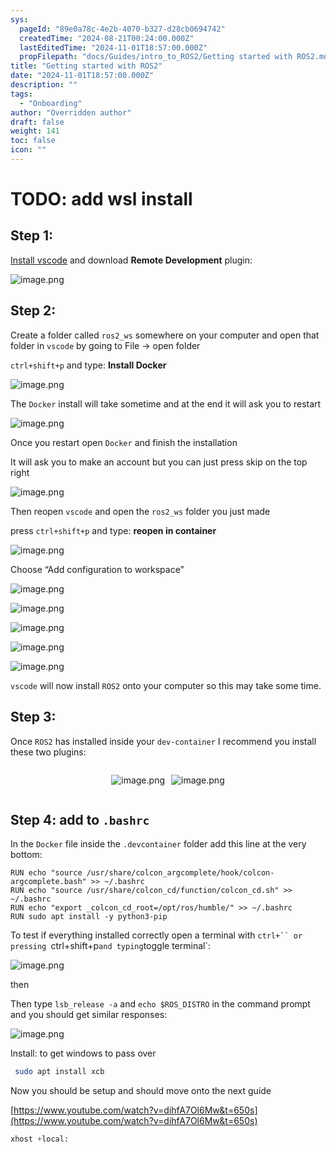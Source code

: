 ```yaml
---
sys:
  pageId: "89e0a78c-4e2b-4070-b327-d28cb0694742"
  createdTime: "2024-08-21T00:24:00.000Z"
  lastEditedTime: "2024-11-01T18:57:00.000Z"
  propFilepath: "docs/Guides/intro_to_ROS2/Getting started with ROS2.md"
title: "Getting started with ROS2"
date: "2024-11-01T18:57:00.000Z"
description: ""
tags:
  - "Onboarding"
author: "Overridden author"
draft: false
weight: 141
toc: false
icon: ""
---
```


# TODO: add wsl install

## Step 1:

[Install vscode](https://code.visualstudio.com/download) and download **Remote Development** plugin:

![image.png](https://prod-files-secure.s3.us-west-2.amazonaws.com/d518164a-d88e-44d1-a4ee-3adb3bd8bce0/efb52993-1881-4a40-b95e-6f020334f022/image.png?X-Amz-Algorithm=AWS4-HMAC-SHA256&X-Amz-Content-Sha256=UNSIGNED-PAYLOAD&X-Amz-Credential=ASIAZI2LB466QFSZF5CK%2F20250326%2Fus-west-2%2Fs3%2Faws4_request&X-Amz-Date=20250326T041026Z&X-Amz-Expires=3600&X-Amz-Security-Token=IQoJb3JpZ2luX2VjELz%2F%2F%2F%2F%2F%2F%2F%2F%2F%2FwEaCXVzLXdlc3QtMiJIMEYCIQCfBl6SPy6aVY6N9OA5uxy%2F79NfUINkil6WrKEr3Gi37QIhANIDksASeZrigIg204d%2Fl1DMlOslGM1xsi%2Bgb7Q7optZKv8DCCUQABoMNjM3NDIzMTgzODA1Igw1lywBLbwIy981hzgq3ANJRNkK%2BeTLd%2FOZIDB8R2Z9e7bhWdozGCeX4kHHLHOSmsbOlBi91dCs2Oy0XNXsfg%2F4lt86JG6QVrHHsZqdiF6bxNiq6a9IXDvpXYWkf%2FPqQQtLHDafd8zZlqGdqV7flYi31UY1RzWN%2B0cpBFtKgCoIQVB93j2KOsZkCwsN5whKdmExL18vVJOOaT7fwhuOkMaWE9AyU5%2FN%2BmHEo8hAeSeBZCozAHkY9VLfQCDBAr64eguhI7xRl8gQM7ULmuq5uOO9%2BT4GEORzB6RYXclzrTThOi9tip3nzskG2LUhZehLJua7VGnWxAyNZ2tLnLl%2F2bkGwuD%2BTygG85LEht%2F0TgozVH86ltRQ03GKJcYJefq80c9rnaWRP9jIewPtXoANt78vj7a79l7px9qLoBNqIACxq%2FO%2BDncEl6Qg6HE7YsBJdcpZvS9Pr8Dr8nhf9yedtRetj0%2FhyU5evVB%2Fxth%2BDQphV6FuS%2FinuL%2BeSH%2BdIJzBOgc3q%2FAYgVpn%2BpseAHhCEDnyj5aKN8jQ0mwa8%2BezHbKVW0RlLTIZpYL8ujtNLXdO9KTwR7LVJ2e%2B1KKnm2691UWHddhmqPibK47j3WNEW%2BB9k5L7uD7LSU%2B%2FCBRZvZ5Ygp%2Fdp%2F8cZPgz5GWRWDDD6o2%2FBjqkAeNEB9i14mW3k83NL5%2BV4k4Qiwp72ARb7uJ1yaLCbVjKZMDWP96rjkjMeEYcISTu%2Fq9kohsoFbkLJMCg1ludEWPNuFz2EqZOPHgmF8zImy9S6W95J9858Uculqp5sCIoZTgvmFF57L4eVel3U1uXKZY5D7%2FPnkqZQ4UR377OJtz8t3FnuguBxtuc%2FQGjGSZ2cLSAUz5AxCHmMoaAnGBaoe6rMib%2F&X-Amz-Signature=88ad1e293ec8216ee62ca0d72ec695b5beeb71b58014317b97eb1aece3fc2030&X-Amz-SignedHeaders=host&x-id=GetObject)

## Step 2:

Create a folder called `ros2_ws` somewhere on your computer and open that folder in `vscode` by going to File → open folder 

`ctrl+shift+p` and type: **Install Docker**

![image.png](https://prod-files-secure.s3.us-west-2.amazonaws.com/d518164a-d88e-44d1-a4ee-3adb3bd8bce0/2269dc0e-1cd5-47ff-bceb-c04ad9b2eab0/image.png?X-Amz-Algorithm=AWS4-HMAC-SHA256&X-Amz-Content-Sha256=UNSIGNED-PAYLOAD&X-Amz-Credential=ASIAZI2LB466QFSZF5CK%2F20250326%2Fus-west-2%2Fs3%2Faws4_request&X-Amz-Date=20250326T041026Z&X-Amz-Expires=3600&X-Amz-Security-Token=IQoJb3JpZ2luX2VjELz%2F%2F%2F%2F%2F%2F%2F%2F%2F%2FwEaCXVzLXdlc3QtMiJIMEYCIQCfBl6SPy6aVY6N9OA5uxy%2F79NfUINkil6WrKEr3Gi37QIhANIDksASeZrigIg204d%2Fl1DMlOslGM1xsi%2Bgb7Q7optZKv8DCCUQABoMNjM3NDIzMTgzODA1Igw1lywBLbwIy981hzgq3ANJRNkK%2BeTLd%2FOZIDB8R2Z9e7bhWdozGCeX4kHHLHOSmsbOlBi91dCs2Oy0XNXsfg%2F4lt86JG6QVrHHsZqdiF6bxNiq6a9IXDvpXYWkf%2FPqQQtLHDafd8zZlqGdqV7flYi31UY1RzWN%2B0cpBFtKgCoIQVB93j2KOsZkCwsN5whKdmExL18vVJOOaT7fwhuOkMaWE9AyU5%2FN%2BmHEo8hAeSeBZCozAHkY9VLfQCDBAr64eguhI7xRl8gQM7ULmuq5uOO9%2BT4GEORzB6RYXclzrTThOi9tip3nzskG2LUhZehLJua7VGnWxAyNZ2tLnLl%2F2bkGwuD%2BTygG85LEht%2F0TgozVH86ltRQ03GKJcYJefq80c9rnaWRP9jIewPtXoANt78vj7a79l7px9qLoBNqIACxq%2FO%2BDncEl6Qg6HE7YsBJdcpZvS9Pr8Dr8nhf9yedtRetj0%2FhyU5evVB%2Fxth%2BDQphV6FuS%2FinuL%2BeSH%2BdIJzBOgc3q%2FAYgVpn%2BpseAHhCEDnyj5aKN8jQ0mwa8%2BezHbKVW0RlLTIZpYL8ujtNLXdO9KTwR7LVJ2e%2B1KKnm2691UWHddhmqPibK47j3WNEW%2BB9k5L7uD7LSU%2B%2FCBRZvZ5Ygp%2Fdp%2F8cZPgz5GWRWDDD6o2%2FBjqkAeNEB9i14mW3k83NL5%2BV4k4Qiwp72ARb7uJ1yaLCbVjKZMDWP96rjkjMeEYcISTu%2Fq9kohsoFbkLJMCg1ludEWPNuFz2EqZOPHgmF8zImy9S6W95J9858Uculqp5sCIoZTgvmFF57L4eVel3U1uXKZY5D7%2FPnkqZQ4UR377OJtz8t3FnuguBxtuc%2FQGjGSZ2cLSAUz5AxCHmMoaAnGBaoe6rMib%2F&X-Amz-Signature=5d112784e7d23d9290f8eb52c4a5be4dba2540902bc779d6f8851a4586be8890&X-Amz-SignedHeaders=host&x-id=GetObject)

The `Docker` install will take sometime and at the end it will ask you to restart

![image.png](https://prod-files-secure.s3.us-west-2.amazonaws.com/d518164a-d88e-44d1-a4ee-3adb3bd8bce0/ed233f78-be33-4b1f-b89c-9c346c0e961e/image.png?X-Amz-Algorithm=AWS4-HMAC-SHA256&X-Amz-Content-Sha256=UNSIGNED-PAYLOAD&X-Amz-Credential=ASIAZI2LB466QFSZF5CK%2F20250326%2Fus-west-2%2Fs3%2Faws4_request&X-Amz-Date=20250326T041026Z&X-Amz-Expires=3600&X-Amz-Security-Token=IQoJb3JpZ2luX2VjELz%2F%2F%2F%2F%2F%2F%2F%2F%2F%2FwEaCXVzLXdlc3QtMiJIMEYCIQCfBl6SPy6aVY6N9OA5uxy%2F79NfUINkil6WrKEr3Gi37QIhANIDksASeZrigIg204d%2Fl1DMlOslGM1xsi%2Bgb7Q7optZKv8DCCUQABoMNjM3NDIzMTgzODA1Igw1lywBLbwIy981hzgq3ANJRNkK%2BeTLd%2FOZIDB8R2Z9e7bhWdozGCeX4kHHLHOSmsbOlBi91dCs2Oy0XNXsfg%2F4lt86JG6QVrHHsZqdiF6bxNiq6a9IXDvpXYWkf%2FPqQQtLHDafd8zZlqGdqV7flYi31UY1RzWN%2B0cpBFtKgCoIQVB93j2KOsZkCwsN5whKdmExL18vVJOOaT7fwhuOkMaWE9AyU5%2FN%2BmHEo8hAeSeBZCozAHkY9VLfQCDBAr64eguhI7xRl8gQM7ULmuq5uOO9%2BT4GEORzB6RYXclzrTThOi9tip3nzskG2LUhZehLJua7VGnWxAyNZ2tLnLl%2F2bkGwuD%2BTygG85LEht%2F0TgozVH86ltRQ03GKJcYJefq80c9rnaWRP9jIewPtXoANt78vj7a79l7px9qLoBNqIACxq%2FO%2BDncEl6Qg6HE7YsBJdcpZvS9Pr8Dr8nhf9yedtRetj0%2FhyU5evVB%2Fxth%2BDQphV6FuS%2FinuL%2BeSH%2BdIJzBOgc3q%2FAYgVpn%2BpseAHhCEDnyj5aKN8jQ0mwa8%2BezHbKVW0RlLTIZpYL8ujtNLXdO9KTwR7LVJ2e%2B1KKnm2691UWHddhmqPibK47j3WNEW%2BB9k5L7uD7LSU%2B%2FCBRZvZ5Ygp%2Fdp%2F8cZPgz5GWRWDDD6o2%2FBjqkAeNEB9i14mW3k83NL5%2BV4k4Qiwp72ARb7uJ1yaLCbVjKZMDWP96rjkjMeEYcISTu%2Fq9kohsoFbkLJMCg1ludEWPNuFz2EqZOPHgmF8zImy9S6W95J9858Uculqp5sCIoZTgvmFF57L4eVel3U1uXKZY5D7%2FPnkqZQ4UR377OJtz8t3FnuguBxtuc%2FQGjGSZ2cLSAUz5AxCHmMoaAnGBaoe6rMib%2F&X-Amz-Signature=98b5c9c0bc4c779f550d34539a531451b566fb68da395e9b5addcf303f2e5ec7&X-Amz-SignedHeaders=host&x-id=GetObject)

Once you restart open `Docker` and finish the installation

It will ask you to make an account but you can just press skip on the top right

![image.png](https://prod-files-secure.s3.us-west-2.amazonaws.com/d518164a-d88e-44d1-a4ee-3adb3bd8bce0/21010ad9-1659-4fd9-9f59-9932a09b2a3d/image.png?X-Amz-Algorithm=AWS4-HMAC-SHA256&X-Amz-Content-Sha256=UNSIGNED-PAYLOAD&X-Amz-Credential=ASIAZI2LB466QFSZF5CK%2F20250326%2Fus-west-2%2Fs3%2Faws4_request&X-Amz-Date=20250326T041026Z&X-Amz-Expires=3600&X-Amz-Security-Token=IQoJb3JpZ2luX2VjELz%2F%2F%2F%2F%2F%2F%2F%2F%2F%2FwEaCXVzLXdlc3QtMiJIMEYCIQCfBl6SPy6aVY6N9OA5uxy%2F79NfUINkil6WrKEr3Gi37QIhANIDksASeZrigIg204d%2Fl1DMlOslGM1xsi%2Bgb7Q7optZKv8DCCUQABoMNjM3NDIzMTgzODA1Igw1lywBLbwIy981hzgq3ANJRNkK%2BeTLd%2FOZIDB8R2Z9e7bhWdozGCeX4kHHLHOSmsbOlBi91dCs2Oy0XNXsfg%2F4lt86JG6QVrHHsZqdiF6bxNiq6a9IXDvpXYWkf%2FPqQQtLHDafd8zZlqGdqV7flYi31UY1RzWN%2B0cpBFtKgCoIQVB93j2KOsZkCwsN5whKdmExL18vVJOOaT7fwhuOkMaWE9AyU5%2FN%2BmHEo8hAeSeBZCozAHkY9VLfQCDBAr64eguhI7xRl8gQM7ULmuq5uOO9%2BT4GEORzB6RYXclzrTThOi9tip3nzskG2LUhZehLJua7VGnWxAyNZ2tLnLl%2F2bkGwuD%2BTygG85LEht%2F0TgozVH86ltRQ03GKJcYJefq80c9rnaWRP9jIewPtXoANt78vj7a79l7px9qLoBNqIACxq%2FO%2BDncEl6Qg6HE7YsBJdcpZvS9Pr8Dr8nhf9yedtRetj0%2FhyU5evVB%2Fxth%2BDQphV6FuS%2FinuL%2BeSH%2BdIJzBOgc3q%2FAYgVpn%2BpseAHhCEDnyj5aKN8jQ0mwa8%2BezHbKVW0RlLTIZpYL8ujtNLXdO9KTwR7LVJ2e%2B1KKnm2691UWHddhmqPibK47j3WNEW%2BB9k5L7uD7LSU%2B%2FCBRZvZ5Ygp%2Fdp%2F8cZPgz5GWRWDDD6o2%2FBjqkAeNEB9i14mW3k83NL5%2BV4k4Qiwp72ARb7uJ1yaLCbVjKZMDWP96rjkjMeEYcISTu%2Fq9kohsoFbkLJMCg1ludEWPNuFz2EqZOPHgmF8zImy9S6W95J9858Uculqp5sCIoZTgvmFF57L4eVel3U1uXKZY5D7%2FPnkqZQ4UR377OJtz8t3FnuguBxtuc%2FQGjGSZ2cLSAUz5AxCHmMoaAnGBaoe6rMib%2F&X-Amz-Signature=7e1be9edca8f31463f635bc77924490b95e9df0be668c0fbdc8774a5df2d44f5&X-Amz-SignedHeaders=host&x-id=GetObject)

Then reopen `vscode` and open the `ros2_ws` folder you just made

press `ctrl+shift+p` and type: **reopen in container**

![image.png](https://prod-files-secure.s3.us-west-2.amazonaws.com/d518164a-d88e-44d1-a4ee-3adb3bd8bce0/4e93b8c2-41ad-488c-8095-c74205196118/image.png?X-Amz-Algorithm=AWS4-HMAC-SHA256&X-Amz-Content-Sha256=UNSIGNED-PAYLOAD&X-Amz-Credential=ASIAZI2LB466QFSZF5CK%2F20250326%2Fus-west-2%2Fs3%2Faws4_request&X-Amz-Date=20250326T041026Z&X-Amz-Expires=3600&X-Amz-Security-Token=IQoJb3JpZ2luX2VjELz%2F%2F%2F%2F%2F%2F%2F%2F%2F%2FwEaCXVzLXdlc3QtMiJIMEYCIQCfBl6SPy6aVY6N9OA5uxy%2F79NfUINkil6WrKEr3Gi37QIhANIDksASeZrigIg204d%2Fl1DMlOslGM1xsi%2Bgb7Q7optZKv8DCCUQABoMNjM3NDIzMTgzODA1Igw1lywBLbwIy981hzgq3ANJRNkK%2BeTLd%2FOZIDB8R2Z9e7bhWdozGCeX4kHHLHOSmsbOlBi91dCs2Oy0XNXsfg%2F4lt86JG6QVrHHsZqdiF6bxNiq6a9IXDvpXYWkf%2FPqQQtLHDafd8zZlqGdqV7flYi31UY1RzWN%2B0cpBFtKgCoIQVB93j2KOsZkCwsN5whKdmExL18vVJOOaT7fwhuOkMaWE9AyU5%2FN%2BmHEo8hAeSeBZCozAHkY9VLfQCDBAr64eguhI7xRl8gQM7ULmuq5uOO9%2BT4GEORzB6RYXclzrTThOi9tip3nzskG2LUhZehLJua7VGnWxAyNZ2tLnLl%2F2bkGwuD%2BTygG85LEht%2F0TgozVH86ltRQ03GKJcYJefq80c9rnaWRP9jIewPtXoANt78vj7a79l7px9qLoBNqIACxq%2FO%2BDncEl6Qg6HE7YsBJdcpZvS9Pr8Dr8nhf9yedtRetj0%2FhyU5evVB%2Fxth%2BDQphV6FuS%2FinuL%2BeSH%2BdIJzBOgc3q%2FAYgVpn%2BpseAHhCEDnyj5aKN8jQ0mwa8%2BezHbKVW0RlLTIZpYL8ujtNLXdO9KTwR7LVJ2e%2B1KKnm2691UWHddhmqPibK47j3WNEW%2BB9k5L7uD7LSU%2B%2FCBRZvZ5Ygp%2Fdp%2F8cZPgz5GWRWDDD6o2%2FBjqkAeNEB9i14mW3k83NL5%2BV4k4Qiwp72ARb7uJ1yaLCbVjKZMDWP96rjkjMeEYcISTu%2Fq9kohsoFbkLJMCg1ludEWPNuFz2EqZOPHgmF8zImy9S6W95J9858Uculqp5sCIoZTgvmFF57L4eVel3U1uXKZY5D7%2FPnkqZQ4UR377OJtz8t3FnuguBxtuc%2FQGjGSZ2cLSAUz5AxCHmMoaAnGBaoe6rMib%2F&X-Amz-Signature=cabef981cb53090b37b9ada825ab6681d08d0e41661500e33f5c388ad79cb3c1&X-Amz-SignedHeaders=host&x-id=GetObject)

Choose “Add configuration to workspace”

![image.png](https://prod-files-secure.s3.us-west-2.amazonaws.com/d518164a-d88e-44d1-a4ee-3adb3bd8bce0/9560b282-5060-4989-ba37-97e7b2c22476/image.png?X-Amz-Algorithm=AWS4-HMAC-SHA256&X-Amz-Content-Sha256=UNSIGNED-PAYLOAD&X-Amz-Credential=ASIAZI2LB466QFSZF5CK%2F20250326%2Fus-west-2%2Fs3%2Faws4_request&X-Amz-Date=20250326T041026Z&X-Amz-Expires=3600&X-Amz-Security-Token=IQoJb3JpZ2luX2VjELz%2F%2F%2F%2F%2F%2F%2F%2F%2F%2FwEaCXVzLXdlc3QtMiJIMEYCIQCfBl6SPy6aVY6N9OA5uxy%2F79NfUINkil6WrKEr3Gi37QIhANIDksASeZrigIg204d%2Fl1DMlOslGM1xsi%2Bgb7Q7optZKv8DCCUQABoMNjM3NDIzMTgzODA1Igw1lywBLbwIy981hzgq3ANJRNkK%2BeTLd%2FOZIDB8R2Z9e7bhWdozGCeX4kHHLHOSmsbOlBi91dCs2Oy0XNXsfg%2F4lt86JG6QVrHHsZqdiF6bxNiq6a9IXDvpXYWkf%2FPqQQtLHDafd8zZlqGdqV7flYi31UY1RzWN%2B0cpBFtKgCoIQVB93j2KOsZkCwsN5whKdmExL18vVJOOaT7fwhuOkMaWE9AyU5%2FN%2BmHEo8hAeSeBZCozAHkY9VLfQCDBAr64eguhI7xRl8gQM7ULmuq5uOO9%2BT4GEORzB6RYXclzrTThOi9tip3nzskG2LUhZehLJua7VGnWxAyNZ2tLnLl%2F2bkGwuD%2BTygG85LEht%2F0TgozVH86ltRQ03GKJcYJefq80c9rnaWRP9jIewPtXoANt78vj7a79l7px9qLoBNqIACxq%2FO%2BDncEl6Qg6HE7YsBJdcpZvS9Pr8Dr8nhf9yedtRetj0%2FhyU5evVB%2Fxth%2BDQphV6FuS%2FinuL%2BeSH%2BdIJzBOgc3q%2FAYgVpn%2BpseAHhCEDnyj5aKN8jQ0mwa8%2BezHbKVW0RlLTIZpYL8ujtNLXdO9KTwR7LVJ2e%2B1KKnm2691UWHddhmqPibK47j3WNEW%2BB9k5L7uD7LSU%2B%2FCBRZvZ5Ygp%2Fdp%2F8cZPgz5GWRWDDD6o2%2FBjqkAeNEB9i14mW3k83NL5%2BV4k4Qiwp72ARb7uJ1yaLCbVjKZMDWP96rjkjMeEYcISTu%2Fq9kohsoFbkLJMCg1ludEWPNuFz2EqZOPHgmF8zImy9S6W95J9858Uculqp5sCIoZTgvmFF57L4eVel3U1uXKZY5D7%2FPnkqZQ4UR377OJtz8t3FnuguBxtuc%2FQGjGSZ2cLSAUz5AxCHmMoaAnGBaoe6rMib%2F&X-Amz-Signature=d8af0d9a729ece52c3512d67d52f8f83b0baea41710c4b5a4a42d6034f13b881&X-Amz-SignedHeaders=host&x-id=GetObject)

![image.png](https://prod-files-secure.s3.us-west-2.amazonaws.com/d518164a-d88e-44d1-a4ee-3adb3bd8bce0/2ee63f81-886b-48e8-a553-dc6e5eac99e4/image.png?X-Amz-Algorithm=AWS4-HMAC-SHA256&X-Amz-Content-Sha256=UNSIGNED-PAYLOAD&X-Amz-Credential=ASIAZI2LB466QFSZF5CK%2F20250326%2Fus-west-2%2Fs3%2Faws4_request&X-Amz-Date=20250326T041026Z&X-Amz-Expires=3600&X-Amz-Security-Token=IQoJb3JpZ2luX2VjELz%2F%2F%2F%2F%2F%2F%2F%2F%2F%2FwEaCXVzLXdlc3QtMiJIMEYCIQCfBl6SPy6aVY6N9OA5uxy%2F79NfUINkil6WrKEr3Gi37QIhANIDksASeZrigIg204d%2Fl1DMlOslGM1xsi%2Bgb7Q7optZKv8DCCUQABoMNjM3NDIzMTgzODA1Igw1lywBLbwIy981hzgq3ANJRNkK%2BeTLd%2FOZIDB8R2Z9e7bhWdozGCeX4kHHLHOSmsbOlBi91dCs2Oy0XNXsfg%2F4lt86JG6QVrHHsZqdiF6bxNiq6a9IXDvpXYWkf%2FPqQQtLHDafd8zZlqGdqV7flYi31UY1RzWN%2B0cpBFtKgCoIQVB93j2KOsZkCwsN5whKdmExL18vVJOOaT7fwhuOkMaWE9AyU5%2FN%2BmHEo8hAeSeBZCozAHkY9VLfQCDBAr64eguhI7xRl8gQM7ULmuq5uOO9%2BT4GEORzB6RYXclzrTThOi9tip3nzskG2LUhZehLJua7VGnWxAyNZ2tLnLl%2F2bkGwuD%2BTygG85LEht%2F0TgozVH86ltRQ03GKJcYJefq80c9rnaWRP9jIewPtXoANt78vj7a79l7px9qLoBNqIACxq%2FO%2BDncEl6Qg6HE7YsBJdcpZvS9Pr8Dr8nhf9yedtRetj0%2FhyU5evVB%2Fxth%2BDQphV6FuS%2FinuL%2BeSH%2BdIJzBOgc3q%2FAYgVpn%2BpseAHhCEDnyj5aKN8jQ0mwa8%2BezHbKVW0RlLTIZpYL8ujtNLXdO9KTwR7LVJ2e%2B1KKnm2691UWHddhmqPibK47j3WNEW%2BB9k5L7uD7LSU%2B%2FCBRZvZ5Ygp%2Fdp%2F8cZPgz5GWRWDDD6o2%2FBjqkAeNEB9i14mW3k83NL5%2BV4k4Qiwp72ARb7uJ1yaLCbVjKZMDWP96rjkjMeEYcISTu%2Fq9kohsoFbkLJMCg1ludEWPNuFz2EqZOPHgmF8zImy9S6W95J9858Uculqp5sCIoZTgvmFF57L4eVel3U1uXKZY5D7%2FPnkqZQ4UR377OJtz8t3FnuguBxtuc%2FQGjGSZ2cLSAUz5AxCHmMoaAnGBaoe6rMib%2F&X-Amz-Signature=839e80c123c1480b55f2633ff31411cd1e42756892a0f857bc6c46b525602580&X-Amz-SignedHeaders=host&x-id=GetObject)

![image.png](https://prod-files-secure.s3.us-west-2.amazonaws.com/d518164a-d88e-44d1-a4ee-3adb3bd8bce0/ae1580b2-b048-407e-aed9-b584224a7a04/image.png?X-Amz-Algorithm=AWS4-HMAC-SHA256&X-Amz-Content-Sha256=UNSIGNED-PAYLOAD&X-Amz-Credential=ASIAZI2LB466QFSZF5CK%2F20250326%2Fus-west-2%2Fs3%2Faws4_request&X-Amz-Date=20250326T041026Z&X-Amz-Expires=3600&X-Amz-Security-Token=IQoJb3JpZ2luX2VjELz%2F%2F%2F%2F%2F%2F%2F%2F%2F%2FwEaCXVzLXdlc3QtMiJIMEYCIQCfBl6SPy6aVY6N9OA5uxy%2F79NfUINkil6WrKEr3Gi37QIhANIDksASeZrigIg204d%2Fl1DMlOslGM1xsi%2Bgb7Q7optZKv8DCCUQABoMNjM3NDIzMTgzODA1Igw1lywBLbwIy981hzgq3ANJRNkK%2BeTLd%2FOZIDB8R2Z9e7bhWdozGCeX4kHHLHOSmsbOlBi91dCs2Oy0XNXsfg%2F4lt86JG6QVrHHsZqdiF6bxNiq6a9IXDvpXYWkf%2FPqQQtLHDafd8zZlqGdqV7flYi31UY1RzWN%2B0cpBFtKgCoIQVB93j2KOsZkCwsN5whKdmExL18vVJOOaT7fwhuOkMaWE9AyU5%2FN%2BmHEo8hAeSeBZCozAHkY9VLfQCDBAr64eguhI7xRl8gQM7ULmuq5uOO9%2BT4GEORzB6RYXclzrTThOi9tip3nzskG2LUhZehLJua7VGnWxAyNZ2tLnLl%2F2bkGwuD%2BTygG85LEht%2F0TgozVH86ltRQ03GKJcYJefq80c9rnaWRP9jIewPtXoANt78vj7a79l7px9qLoBNqIACxq%2FO%2BDncEl6Qg6HE7YsBJdcpZvS9Pr8Dr8nhf9yedtRetj0%2FhyU5evVB%2Fxth%2BDQphV6FuS%2FinuL%2BeSH%2BdIJzBOgc3q%2FAYgVpn%2BpseAHhCEDnyj5aKN8jQ0mwa8%2BezHbKVW0RlLTIZpYL8ujtNLXdO9KTwR7LVJ2e%2B1KKnm2691UWHddhmqPibK47j3WNEW%2BB9k5L7uD7LSU%2B%2FCBRZvZ5Ygp%2Fdp%2F8cZPgz5GWRWDDD6o2%2FBjqkAeNEB9i14mW3k83NL5%2BV4k4Qiwp72ARb7uJ1yaLCbVjKZMDWP96rjkjMeEYcISTu%2Fq9kohsoFbkLJMCg1ludEWPNuFz2EqZOPHgmF8zImy9S6W95J9858Uculqp5sCIoZTgvmFF57L4eVel3U1uXKZY5D7%2FPnkqZQ4UR377OJtz8t3FnuguBxtuc%2FQGjGSZ2cLSAUz5AxCHmMoaAnGBaoe6rMib%2F&X-Amz-Signature=53f7e8d8c553caebd3a599044e941c218326553cc37546d87648da82cee9e756&X-Amz-SignedHeaders=host&x-id=GetObject)

![image.png](https://prod-files-secure.s3.us-west-2.amazonaws.com/d518164a-d88e-44d1-a4ee-3adb3bd8bce0/53255b28-f75e-430f-b9e3-c0ac8577e42b/image.png?X-Amz-Algorithm=AWS4-HMAC-SHA256&X-Amz-Content-Sha256=UNSIGNED-PAYLOAD&X-Amz-Credential=ASIAZI2LB466QFSZF5CK%2F20250326%2Fus-west-2%2Fs3%2Faws4_request&X-Amz-Date=20250326T041026Z&X-Amz-Expires=3600&X-Amz-Security-Token=IQoJb3JpZ2luX2VjELz%2F%2F%2F%2F%2F%2F%2F%2F%2F%2FwEaCXVzLXdlc3QtMiJIMEYCIQCfBl6SPy6aVY6N9OA5uxy%2F79NfUINkil6WrKEr3Gi37QIhANIDksASeZrigIg204d%2Fl1DMlOslGM1xsi%2Bgb7Q7optZKv8DCCUQABoMNjM3NDIzMTgzODA1Igw1lywBLbwIy981hzgq3ANJRNkK%2BeTLd%2FOZIDB8R2Z9e7bhWdozGCeX4kHHLHOSmsbOlBi91dCs2Oy0XNXsfg%2F4lt86JG6QVrHHsZqdiF6bxNiq6a9IXDvpXYWkf%2FPqQQtLHDafd8zZlqGdqV7flYi31UY1RzWN%2B0cpBFtKgCoIQVB93j2KOsZkCwsN5whKdmExL18vVJOOaT7fwhuOkMaWE9AyU5%2FN%2BmHEo8hAeSeBZCozAHkY9VLfQCDBAr64eguhI7xRl8gQM7ULmuq5uOO9%2BT4GEORzB6RYXclzrTThOi9tip3nzskG2LUhZehLJua7VGnWxAyNZ2tLnLl%2F2bkGwuD%2BTygG85LEht%2F0TgozVH86ltRQ03GKJcYJefq80c9rnaWRP9jIewPtXoANt78vj7a79l7px9qLoBNqIACxq%2FO%2BDncEl6Qg6HE7YsBJdcpZvS9Pr8Dr8nhf9yedtRetj0%2FhyU5evVB%2Fxth%2BDQphV6FuS%2FinuL%2BeSH%2BdIJzBOgc3q%2FAYgVpn%2BpseAHhCEDnyj5aKN8jQ0mwa8%2BezHbKVW0RlLTIZpYL8ujtNLXdO9KTwR7LVJ2e%2B1KKnm2691UWHddhmqPibK47j3WNEW%2BB9k5L7uD7LSU%2B%2FCBRZvZ5Ygp%2Fdp%2F8cZPgz5GWRWDDD6o2%2FBjqkAeNEB9i14mW3k83NL5%2BV4k4Qiwp72ARb7uJ1yaLCbVjKZMDWP96rjkjMeEYcISTu%2Fq9kohsoFbkLJMCg1ludEWPNuFz2EqZOPHgmF8zImy9S6W95J9858Uculqp5sCIoZTgvmFF57L4eVel3U1uXKZY5D7%2FPnkqZQ4UR377OJtz8t3FnuguBxtuc%2FQGjGSZ2cLSAUz5AxCHmMoaAnGBaoe6rMib%2F&X-Amz-Signature=afce7c842af14948c8715b87ea87e141e5145c8b3c63aae6e9950c8238646a99&X-Amz-SignedHeaders=host&x-id=GetObject)

![image.png](https://prod-files-secure.s3.us-west-2.amazonaws.com/d518164a-d88e-44d1-a4ee-3adb3bd8bce0/7c562767-5af9-4ffb-97d1-327bcdf4ee00/image.png?X-Amz-Algorithm=AWS4-HMAC-SHA256&X-Amz-Content-Sha256=UNSIGNED-PAYLOAD&X-Amz-Credential=ASIAZI2LB466QFSZF5CK%2F20250326%2Fus-west-2%2Fs3%2Faws4_request&X-Amz-Date=20250326T041026Z&X-Amz-Expires=3600&X-Amz-Security-Token=IQoJb3JpZ2luX2VjELz%2F%2F%2F%2F%2F%2F%2F%2F%2F%2FwEaCXVzLXdlc3QtMiJIMEYCIQCfBl6SPy6aVY6N9OA5uxy%2F79NfUINkil6WrKEr3Gi37QIhANIDksASeZrigIg204d%2Fl1DMlOslGM1xsi%2Bgb7Q7optZKv8DCCUQABoMNjM3NDIzMTgzODA1Igw1lywBLbwIy981hzgq3ANJRNkK%2BeTLd%2FOZIDB8R2Z9e7bhWdozGCeX4kHHLHOSmsbOlBi91dCs2Oy0XNXsfg%2F4lt86JG6QVrHHsZqdiF6bxNiq6a9IXDvpXYWkf%2FPqQQtLHDafd8zZlqGdqV7flYi31UY1RzWN%2B0cpBFtKgCoIQVB93j2KOsZkCwsN5whKdmExL18vVJOOaT7fwhuOkMaWE9AyU5%2FN%2BmHEo8hAeSeBZCozAHkY9VLfQCDBAr64eguhI7xRl8gQM7ULmuq5uOO9%2BT4GEORzB6RYXclzrTThOi9tip3nzskG2LUhZehLJua7VGnWxAyNZ2tLnLl%2F2bkGwuD%2BTygG85LEht%2F0TgozVH86ltRQ03GKJcYJefq80c9rnaWRP9jIewPtXoANt78vj7a79l7px9qLoBNqIACxq%2FO%2BDncEl6Qg6HE7YsBJdcpZvS9Pr8Dr8nhf9yedtRetj0%2FhyU5evVB%2Fxth%2BDQphV6FuS%2FinuL%2BeSH%2BdIJzBOgc3q%2FAYgVpn%2BpseAHhCEDnyj5aKN8jQ0mwa8%2BezHbKVW0RlLTIZpYL8ujtNLXdO9KTwR7LVJ2e%2B1KKnm2691UWHddhmqPibK47j3WNEW%2BB9k5L7uD7LSU%2B%2FCBRZvZ5Ygp%2Fdp%2F8cZPgz5GWRWDDD6o2%2FBjqkAeNEB9i14mW3k83NL5%2BV4k4Qiwp72ARb7uJ1yaLCbVjKZMDWP96rjkjMeEYcISTu%2Fq9kohsoFbkLJMCg1ludEWPNuFz2EqZOPHgmF8zImy9S6W95J9858Uculqp5sCIoZTgvmFF57L4eVel3U1uXKZY5D7%2FPnkqZQ4UR377OJtz8t3FnuguBxtuc%2FQGjGSZ2cLSAUz5AxCHmMoaAnGBaoe6rMib%2F&X-Amz-Signature=08eb757a62ba87bcd3b3dfc1bf088127b9100487e2807d5f3192bdcdc2ef964e&X-Amz-SignedHeaders=host&x-id=GetObject)

`vscode` will now install `ROS2` onto your computer so this may take some time.

## Step 3:

Once `ROS2` has installed inside your `dev-container` I recommend you install these two plugins:

<div style="display: flex;flex-direction: row; column-gap:10px; max-width: 630px;justify-content: center;">
<div>

![image.png](https://prod-files-secure.s3.us-west-2.amazonaws.com/d518164a-d88e-44d1-a4ee-3adb3bd8bce0/3fc3d550-5a54-4ba1-ba6b-faa01cdb7369/image.png?X-Amz-Algorithm=AWS4-HMAC-SHA256&X-Amz-Content-Sha256=UNSIGNED-PAYLOAD&X-Amz-Credential=ASIAZI2LB466634PQGQB%2F20250326%2Fus-west-2%2Fs3%2Faws4_request&X-Amz-Date=20250326T041029Z&X-Amz-Expires=3600&X-Amz-Security-Token=IQoJb3JpZ2luX2VjELz%2F%2F%2F%2F%2F%2F%2F%2F%2F%2FwEaCXVzLXdlc3QtMiJHMEUCIQCsruAuDy%2B0riGOTYbsbll2d36C7sYzDYGOrg3M8elz3wIgDyJ1K96fSAZwr02FXbr0SZJxne%2FssWxVpdu0J8M5vkUq%2FwMIJRAAGgw2Mzc0MjMxODM4MDUiDFb58fEnFh8YPdl8qSrcA3Sa9bmWtwxp1Om0xVCQoFGvIuzjpJvWO02gU2CGI8fUGHaA%2FN%2BIsXxloSPpBDApxWBOHQ0tNP6qTjX9ns8NYL%2FwSBB3mfbj9H9L%2BsDsH0llghat7YRfgEUOcwTjHIP8Mlq82eOdc5v8HLJ0cG4pKxT8Z9k%2BU%2B8Z0QLlTLg5VH8QLfIyiZlcGhEl7fH8kM1SZ4KUgYKpxNRMWwB1xuW2RCqBAThkcur0o0RBOB3DT983bzmzy0JaycW1RyTP3LbjFzYJWHkXkDsW%2FYJCpIl3s%2Bj4lT5n08i00qFrsRMpha5HTiNevNM0DRKaw26KakYJQdSrxJYaBk8pWanFHWfjZA3HJV8qFysu5zLUTSXpPFcBUjp0sUly9ZwZSeKIJ8KDqe37N7a6RRunZwACgTOW%2FTJ%2F8O74%2BwIM4%2FEXk8a9T5ZCn7KfuABO8YOk1uuo5k5UVkA8s%2BGFgpMykZwcERLWJeMkcmW0cmNeQ%2FkiL2vaaiYjFE%2BMWuPwSsKYhkzk1pSR2WX4cPVNizPWHiFzSTg3axFPMBXtxMfgi4LJCNqcgaATBlTUWKAI4cFG2xoM2yILMgIOmJvS5uSt%2Buk2%2ByVOL8mJ1nTrCOrDk%2BcPNWToDBB0TNN2DK%2FOzguIJZvjMJfrjb8GOqUBV%2FYD%2B77iMIcjPsN%2Fsf6ZS7ctAFWoOv%2BZgSzvy4ujL0bjvEv5pakqMJrZzUSM0tI6E7I3ak6QnNNcAaVM1oS7OoI%2FsdoFBPE9ZAARmrIHcbPbxDZMpRMIOpOGcqcC5ooKurs8LNS3taXa%2F3JskSmROlWnMZGU3phloek32ptQKGd%2BwQ33rNZJveRERfGEfTHO%2Bb1P9fVt1DqfEl8%2BlYKmtj3weHsw&X-Amz-Signature=3fb47ac94ddcd0ac7a0c75ef9ccf5dac6cbd99b626c58ac5a9e5e311a87692bd&X-Amz-SignedHeaders=host&x-id=GetObject)

</div>
<div>

![image.png](https://prod-files-secure.s3.us-west-2.amazonaws.com/d518164a-d88e-44d1-a4ee-3adb3bd8bce0/d994cc66-13c2-4093-a5a3-f84cf4601a82/image.png?X-Amz-Algorithm=AWS4-HMAC-SHA256&X-Amz-Content-Sha256=UNSIGNED-PAYLOAD&X-Amz-Credential=ASIAZI2LB466RGIAPYIB%2F20250326%2Fus-west-2%2Fs3%2Faws4_request&X-Amz-Date=20250326T041029Z&X-Amz-Expires=3600&X-Amz-Security-Token=IQoJb3JpZ2luX2VjELz%2F%2F%2F%2F%2F%2F%2F%2F%2F%2FwEaCXVzLXdlc3QtMiJHMEUCIQDpdB%2Bj97NAJebXtwbRXlxeqbfAYkI4nWlcGKv8Vvd28gIgYYt%2FFkLBphjZXnsa%2B%2Bpjdz%2FQtRTOpRExbYKBqvKVvB0q%2FwMIJRAAGgw2Mzc0MjMxODM4MDUiDILy2%2FCueIZLJiJKRircAzglVCBkI8JzEG%2BPc497goCwc4xXvHnN8Eu6ses8GaskmsjQOsUYgea0SXOl3ngYb3Ripz476fXZkS1Mvsaqi7Lc3hV86httkrGjCrqM2FbE0gTItsG3VX0jG1BNuTzJZ46Ejta7Naj7N82KcL1vizAAINMjiV2RPNuqRqVzKbWSw8YRO51GF5fbLx2qCL68pCoE1xwqJeA79CpR37gNDWYnMnmdvH9mAhmm8eXoy7bEwZPzUn7NbmauvVm%2BrI5r2CXL%2FH59KIAHPaWjMi14vQ0j3gcFvIYk%2B2U0oy%2Bchk%2FTikWO%2BYKB0mU45x3XzNwub%2FyfgpRZSiqZTN%2BVcJxLD0c6Mo01IepG%2FT%2FTacfPQFpeyV4m8koX0vr4WuhWVK34QqvdmgG4Wh%2F9KzsPwgrcCDmsVPhsNmFSZEHbmUfzDM46TouXYv7yoDwNQgMuuil1ScZiZMMKtA%2BCIy2ooym6RwruJfmJDxM8F469BfrMg1CpXGImpY%2FZiMbgNF%2BtW4mxIuPUes6qQu4cacba%2FNpvuSt%2FUuNIa6KTjq8n46Z%2FB8TznRgswcrUMXgRMuxIh%2Bq2d1GaIz3Q1YWhTf3tm614KhtfxI7V3ClDTZa95hx4LCP2n5SC6GS73aG3v3H4MM%2Fqjb8GOqUBBMM%2F4I10vsbyuuTSorlRlQkwi7UMkcVU4sd7iB%2FqNInCFPNUYsXwQCb2R07%2B35xrh4wTzU7FliUhfbGGD%2FRG%2FB6E16W5HaXUSKDwMnxw9fv3L7rJQZ4jNbzme6FNjhAkutFxc77HuOmnpc3Qh9iT0S3sdipihXAYpSx78Tt3aOPTxT1LGkRV%2FVbVmtwnJAHEsS4q957dwZgcJhg36REoPBARMBC8&X-Amz-Signature=a90acfb10df72302fc42e58bffccbc6c2456f8339921b14019a3f3bb1db60784&X-Amz-SignedHeaders=host&x-id=GetObject)

</div>
</div>

## Step 4: add to `.bashrc`

In the `Docker` file inside the `.devcontainer` folder add this line at the very bottom: 

```docker
RUN echo "source /usr/share/colcon_argcomplete/hook/colcon-argcomplete.bash" >> ~/.bashrc
RUN echo "source /usr/share/colcon_cd/function/colcon_cd.sh" >> ~/.bashrc
RUN echo "export _colcon_cd_root=/opt/ros/humble/" >> ~/.bashrc
RUN sudo apt install -y python3-pip 
```

To test if everything installed correctly open a terminal with `ctrl+`` or pressing `ctrl+shift+p` and typing `toggle terminal`:

![image.png](https://prod-files-secure.s3.us-west-2.amazonaws.com/d518164a-d88e-44d1-a4ee-3adb3bd8bce0/6a4943d8-b04e-4c02-9a58-775f3384d1a5/image.png?X-Amz-Algorithm=AWS4-HMAC-SHA256&X-Amz-Content-Sha256=UNSIGNED-PAYLOAD&X-Amz-Credential=ASIAZI2LB466QFSZF5CK%2F20250326%2Fus-west-2%2Fs3%2Faws4_request&X-Amz-Date=20250326T041026Z&X-Amz-Expires=3600&X-Amz-Security-Token=IQoJb3JpZ2luX2VjELz%2F%2F%2F%2F%2F%2F%2F%2F%2F%2FwEaCXVzLXdlc3QtMiJIMEYCIQCfBl6SPy6aVY6N9OA5uxy%2F79NfUINkil6WrKEr3Gi37QIhANIDksASeZrigIg204d%2Fl1DMlOslGM1xsi%2Bgb7Q7optZKv8DCCUQABoMNjM3NDIzMTgzODA1Igw1lywBLbwIy981hzgq3ANJRNkK%2BeTLd%2FOZIDB8R2Z9e7bhWdozGCeX4kHHLHOSmsbOlBi91dCs2Oy0XNXsfg%2F4lt86JG6QVrHHsZqdiF6bxNiq6a9IXDvpXYWkf%2FPqQQtLHDafd8zZlqGdqV7flYi31UY1RzWN%2B0cpBFtKgCoIQVB93j2KOsZkCwsN5whKdmExL18vVJOOaT7fwhuOkMaWE9AyU5%2FN%2BmHEo8hAeSeBZCozAHkY9VLfQCDBAr64eguhI7xRl8gQM7ULmuq5uOO9%2BT4GEORzB6RYXclzrTThOi9tip3nzskG2LUhZehLJua7VGnWxAyNZ2tLnLl%2F2bkGwuD%2BTygG85LEht%2F0TgozVH86ltRQ03GKJcYJefq80c9rnaWRP9jIewPtXoANt78vj7a79l7px9qLoBNqIACxq%2FO%2BDncEl6Qg6HE7YsBJdcpZvS9Pr8Dr8nhf9yedtRetj0%2FhyU5evVB%2Fxth%2BDQphV6FuS%2FinuL%2BeSH%2BdIJzBOgc3q%2FAYgVpn%2BpseAHhCEDnyj5aKN8jQ0mwa8%2BezHbKVW0RlLTIZpYL8ujtNLXdO9KTwR7LVJ2e%2B1KKnm2691UWHddhmqPibK47j3WNEW%2BB9k5L7uD7LSU%2B%2FCBRZvZ5Ygp%2Fdp%2F8cZPgz5GWRWDDD6o2%2FBjqkAeNEB9i14mW3k83NL5%2BV4k4Qiwp72ARb7uJ1yaLCbVjKZMDWP96rjkjMeEYcISTu%2Fq9kohsoFbkLJMCg1ludEWPNuFz2EqZOPHgmF8zImy9S6W95J9858Uculqp5sCIoZTgvmFF57L4eVel3U1uXKZY5D7%2FPnkqZQ4UR377OJtz8t3FnuguBxtuc%2FQGjGSZ2cLSAUz5AxCHmMoaAnGBaoe6rMib%2F&X-Amz-Signature=057430c077bf3e98eab55644d8108ed08da552e4deb299581cfc8b330f7cffc1&X-Amz-SignedHeaders=host&x-id=GetObject)

then 

Then type `lsb_release -a` and `echo $ROS_DISTRO` in the command prompt and you should get similar responses:

![image.png](https://prod-files-secure.s3.us-west-2.amazonaws.com/d518164a-d88e-44d1-a4ee-3adb3bd8bce0/3e635dec-a805-4e85-8b9e-d000e5b71a4e/image.png?X-Amz-Algorithm=AWS4-HMAC-SHA256&X-Amz-Content-Sha256=UNSIGNED-PAYLOAD&X-Amz-Credential=ASIAZI2LB466QFSZF5CK%2F20250326%2Fus-west-2%2Fs3%2Faws4_request&X-Amz-Date=20250326T041026Z&X-Amz-Expires=3600&X-Amz-Security-Token=IQoJb3JpZ2luX2VjELz%2F%2F%2F%2F%2F%2F%2F%2F%2F%2FwEaCXVzLXdlc3QtMiJIMEYCIQCfBl6SPy6aVY6N9OA5uxy%2F79NfUINkil6WrKEr3Gi37QIhANIDksASeZrigIg204d%2Fl1DMlOslGM1xsi%2Bgb7Q7optZKv8DCCUQABoMNjM3NDIzMTgzODA1Igw1lywBLbwIy981hzgq3ANJRNkK%2BeTLd%2FOZIDB8R2Z9e7bhWdozGCeX4kHHLHOSmsbOlBi91dCs2Oy0XNXsfg%2F4lt86JG6QVrHHsZqdiF6bxNiq6a9IXDvpXYWkf%2FPqQQtLHDafd8zZlqGdqV7flYi31UY1RzWN%2B0cpBFtKgCoIQVB93j2KOsZkCwsN5whKdmExL18vVJOOaT7fwhuOkMaWE9AyU5%2FN%2BmHEo8hAeSeBZCozAHkY9VLfQCDBAr64eguhI7xRl8gQM7ULmuq5uOO9%2BT4GEORzB6RYXclzrTThOi9tip3nzskG2LUhZehLJua7VGnWxAyNZ2tLnLl%2F2bkGwuD%2BTygG85LEht%2F0TgozVH86ltRQ03GKJcYJefq80c9rnaWRP9jIewPtXoANt78vj7a79l7px9qLoBNqIACxq%2FO%2BDncEl6Qg6HE7YsBJdcpZvS9Pr8Dr8nhf9yedtRetj0%2FhyU5evVB%2Fxth%2BDQphV6FuS%2FinuL%2BeSH%2BdIJzBOgc3q%2FAYgVpn%2BpseAHhCEDnyj5aKN8jQ0mwa8%2BezHbKVW0RlLTIZpYL8ujtNLXdO9KTwR7LVJ2e%2B1KKnm2691UWHddhmqPibK47j3WNEW%2BB9k5L7uD7LSU%2B%2FCBRZvZ5Ygp%2Fdp%2F8cZPgz5GWRWDDD6o2%2FBjqkAeNEB9i14mW3k83NL5%2BV4k4Qiwp72ARb7uJ1yaLCbVjKZMDWP96rjkjMeEYcISTu%2Fq9kohsoFbkLJMCg1ludEWPNuFz2EqZOPHgmF8zImy9S6W95J9858Uculqp5sCIoZTgvmFF57L4eVel3U1uXKZY5D7%2FPnkqZQ4UR377OJtz8t3FnuguBxtuc%2FQGjGSZ2cLSAUz5AxCHmMoaAnGBaoe6rMib%2F&X-Amz-Signature=48bc13726da8b324a6cef200e3d9a3f0ea8c11574a962c7731575aacee256336&X-Amz-SignedHeaders=host&x-id=GetObject)

Install:  to get windows to pass over

```bash
 sudo apt install xcb
```

Now you should be setup and should move onto the next guide 

[https://www.youtube.com/watch?v=dihfA7Ol6Mw&t=650s](https://www.youtube.com/watch?v=dihfA7Ol6Mw&t=650s)

```python
xhost +local:
```
